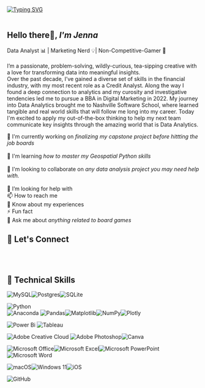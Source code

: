 [![Typing SVG](https://readme-typing-svg.demolab.com?font=Nixie+One&size=22&pause=1000&color=F7CCEC&width=435&lines=Welcome+to+my+GitHub!+)](https://git.io/typing-svg)<br>
<br>
## Hello there👋, *I'm Jenna* <br>
Data Analyst 📊 | Marketing Nerd 💡| Non-Competitive-Gamer 🎲 <br>
<br>
I’m a passionate, problem-solving, wildly-curious, tea-sipping creative with a love for transforming data into meaningful insights.
<br>
Over the past decade, I’ve gained a diverse set of skills in the financial industry, with my most recent role as a Credit Analyst. Along the way I found a deep connection to analytics and my curosity and investigative tendencies led me to pursue a BBA in Digital Marketing in 2022. My journey into Data Analytics brought me to Nashville Software School, where learned tangible and real world skills that will follow me long into my career. Today I'm excited to apply my out-of-the-box thinking to help my next team communicate key insights through the amazing world that is Data Analytics. 
<br> 

🔭 I'm currently working on *finalizing my capstone project before hittting the job boards* <br>
<br>
🌱 I'm learning *how to master my Geospatial Python skills* <br>
<br>
👯 I'm looking to collaborate on *any data analysis project you may need help with.* <br>
<br>
🤝 I’m looking for help with
<br> 
📫 How to reach me
<br>
📄 Know about my experiences
<br>
⚡ Fun fact
<br>
💬 Ask me about *anything related to board games*


## 🤝 Let's Connect 
<br>
<br>

## 💼 Technical Skills 
![MySQL](https://img.shields.io/badge/mysql-4479A1.svg?style=for-the-badge&logo=mysql&logoColor=white)![Postgres](https://img.shields.io/badge/postgres-%23316192.svg?style=for-the-badge&logo=postgresql&logoColor=white)![SQLite](https://img.shields.io/badge/sqlite-%2307405e.svg?style=for-the-badge&logo=sqlite&logoColor=white)

![Python](https://img.shields.io/badge/python-3670A0?style=for-the-badge&logo=python&logoColor=ffdd54) <br>
![Anaconda](https://img.shields.io/badge/Anaconda-%2344A833.svg?style=for-the-badge&logo=anaconda&logoColor=white)
![Pandas](https://img.shields.io/badge/pandas-%23150458.svg?style=for-the-badge&logo=pandas&logoColor=white)![Matplotlib](https://img.shields.io/badge/Matplotlib-%23ffffff.svg?style=for-the-badge&logo=Matplotlib&logoColor=black)![NumPy](https://img.shields.io/badge/numpy-%23013243.svg?style=for-the-badge&logo=numpy&logoColor=white)![Plotly](https://img.shields.io/badge/Plotly-%233F4F75.svg?style=for-the-badge&logo=plotly&logoColor=white)

![Power Bi](https://img.shields.io/badge/power_bi-F2C811?style=for-the-badge&logo=powerbi&logoColor=black) ![Tableau](https://img.shields.io/badge/Tableau-E97627.svg?style=for-the-badge&logo=Tableau&logoColor=white)

![Adobe Creative Cloud](https://img.shields.io/badge/Adobe%20Creative%20Cloud-DA1F26.svg?style=for-the-badge&logo=Adobe%20Creative%20Cloud&logoColor=white)	![Adobe Photoshop](https://img.shields.io/badge/adobe%20photoshop-%2331A8FF.svg?style=for-the-badge&logo=adobe%20photoshop&logoColor=white)![Canva](https://img.shields.io/badge/Canva-%2300C4CC.svg?style=for-the-badge&logo=Canva&logoColor=white)

![Microsoft Office](https://img.shields.io/badge/Microsoft_Office-D83B01?style=for-the-badge&logo=microsoft-office&logoColor=white)![Microsoft Excel](https://img.shields.io/badge/Microsoft_Excel-217346?style=for-the-badge&logo=microsoft-excel&logoColor=white)![Microsoft PowerPoint](https://img.shields.io/badge/Microsoft_PowerPoint-B7472A?style=for-the-badge&logo=microsoft-powerpoint&logoColor=white)	![Microsoft Word](https://img.shields.io/badge/Microsoft_Word-2B579A?style=for-the-badge&logo=microsoft-word&logoColor=white)

![macOS](https://img.shields.io/badge/mac%20os-000000?style=for-the-badge&logo=macos&logoColor=F0F0F0)![Windows 11](https://img.shields.io/badge/Windows%2011-%230079d5.svg?style=for-the-badge&logo=Windows%2011&logoColor=white)![iOS](https://img.shields.io/badge/iOS-000000?style=for-the-badge&logo=ios&logoColor=white)

![GitHub](https://img.shields.io/badge/github-%23121011.svg?style=for-the-badge&logo=github&logoColor=white)
